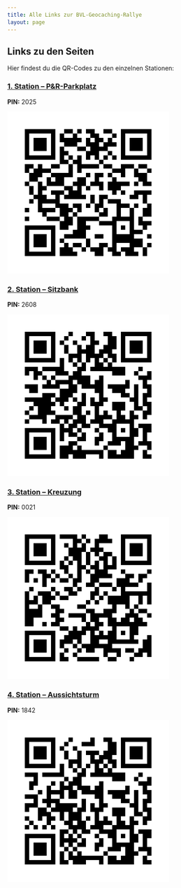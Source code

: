 ```yaml
---
title: Alle Links zur BVL-Geocaching-Rallye
layout: page
---
```


## Links zu den Seiten

Hier findest du die QR-Codes zu den einzelnen Stationen:

### [1. Station – P&R-Parkplatz](parkplatz)

**PIN:** 2025

![Parkplatz QR-Code](qrcodes/parkplatz.png)

### [2. Station – Sitzbank](bank)

**PIN:** 2608

![Sitzbank QR-Code](qrcodes/bank.png)

### [3. Station – Kreuzung](kreuzung)

**PIN:** 0021

![Kreuzung QR-Code](qrcodes/kreuzung.png)

### [4. Station – Aussichtsturm](turm)

**PIN:** 1842

![Aussichtsturm QR-Code](qrcodes/turm.png)
